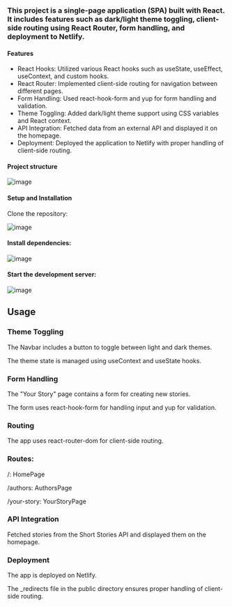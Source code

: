 ### This project is a single-page application (SPA) built with React. It includes features such as dark/light theme toggling, client-side routing using React Router, form handling, and deployment to Netlify.

#### Features
* React Hooks: Utilized various React hooks such as useState, useEffect, useContext, and custom hooks.
* React Router: Implemented client-side routing for navigation between different pages.
* Form Handling: Used react-hook-form and yup for form handling and validation.
* Theme Toggling: Added dark/light theme support using CSS variables and React context.
* API Integration: Fetched data from an external API and displayed it on the homepage.
* Deployment: Deployed the application to Netlify with proper handling of client-side routing.

#### Project structure

![image](https://github.com/qeta422/React-Project/assets/127484977/5ac0661f-a3c4-4857-b5c4-293a59335b6e)

#### Setup and Installation
Clone the repository:

![image](https://github.com/qeta422/React-Project/assets/127484977/f6a346dc-a5c6-4e32-9009-a02c75cb9f92)

#### Install dependencies:

![image](https://github.com/qeta422/React-Project/assets/127484977/a2371d40-e3de-4ad1-9ea8-2cba6b564288)

#### Start the development server:

![image](https://github.com/qeta422/React-Project/assets/127484977/13dd0d6c-85d2-43e1-9649-c8eb4e74b2d5)

## Usage
### Theme Toggling
The Navbar includes a button to toggle between light and dark themes.

The theme state is managed using useContext and useState hooks.
### Form Handling
The "Your Story" page contains a form for creating new stories.

The form uses react-hook-form for handling input and yup for validation.
### Routing
The app uses react-router-dom for client-side routing.
### Routes:
/: HomePage

/authors: AuthorsPage

/your-story: YourStoryPage
### API Integration
Fetched stories from the Short Stories API and displayed them on the homepage.
### Deployment
The app is deployed on Netlify.

The _redirects file in the public directory ensures proper handling of client-side routing.
